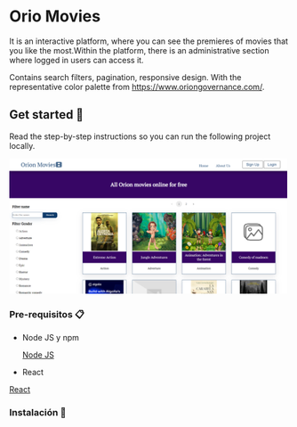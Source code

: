 # Orio Movies 

It is an interactive platform, where you can see the premieres of movies that you like the most.Within the platform, there is an administrative section where logged in users can access it.

Contains search filters, pagination, responsive design. With the representative color palette from https://www.oriongovernance.com/.

## Get started 🚀

Read the step-by-step instructions so you can run the following project locally.

<img src="/src/assets/img-report/home.png" style="width:500px; height:auto" />

### Pre-requisitos 📋

- Node JS y npm

  <a href="https://nodejs.org">Node JS</a>

- React

 <a href="https://es.react.dev/">React</a>

### Instalación 🔧
